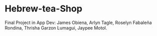 # Hebrew-tea-Shop
Final Project in App Dev: James Obiena, Arlyn Tagle, Roselyn Fabaleña Rondina, Thrisha Garzon Lumagui, Jaypee Motol.
